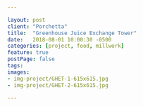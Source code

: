 ```yaml
---

layout: post
client: "Porchetta"
title:  "Greenhouse Juice Exchange Tower"
date:   2018-08-01 10:00:30 -0500
categories: [project, food, millwork]
feature: true
postPage: false
tags:
images: 
- img-project/GHET-1-615x615.jpg
- img-project/GHET-2-615x615.jpg

---
```



